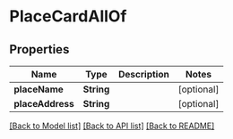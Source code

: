 # PlaceCardAllOf

## Properties
Name | Type | Description | Notes
------------ | ------------- | ------------- | -------------
**placeName** | **String** |  | [optional] 
**placeAddress** | **String** |  | [optional] 

[[Back to Model list]](../README.md#documentation-for-models) [[Back to API list]](../README.md#documentation-for-api-endpoints) [[Back to README]](../README.md)


